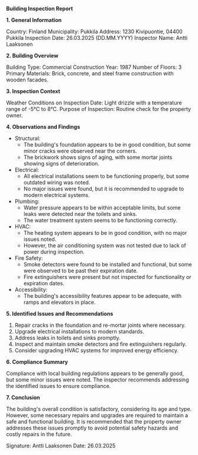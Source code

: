 **Building Inspection Report**

**1. General Information**

Country: Finland
Municipality: Pukkila
Address: 1230 Kivipuontie, 04400 Pukkila
Inspection Date: 26.03.2025 (DD.MM.YYYY)
Inspector Name: Antti Laaksonen

**2. Building Overview**

Building Type: Commercial
Construction Year: 1987
Number of Floors: 3
Primary Materials: Brick, concrete, and steel frame construction with wooden facades.

**3. Inspection Context**

Weather Conditions on Inspection Date: Light drizzle with a temperature range of -5°C to 8°C.
Purpose of Inspection: Routine check for the property owner.

**4. Observations and Findings**

* Structural:
	+ The building's foundation appears to be in good condition, but some minor cracks were observed near the corners.
	+ The brickwork shows signs of aging, with some mortar joints showing signs of deterioration.
* Electrical:
	+ All electrical installations seem to be functioning properly, but some outdated wiring was noted.
	+ No major issues were found, but it is recommended to upgrade to modern electrical systems.
* Plumbing:
	+ Water pressure appears to be within acceptable limits, but some leaks were detected near the toilets and sinks.
	+ The water treatment system seems to be functioning correctly.
* HVAC:
	+ The heating system appears to be in good condition, with no major issues noted.
	+ However, the air conditioning system was not tested due to lack of power during inspection.
* Fire Safety:
	+ Smoke detectors were found to be installed and functional, but some were observed to be past their expiration date.
	+ Fire extinguishers were present but not inspected for functionality or expiration dates.
* Accessibility:
	+ The building's accessibility features appear to be adequate, with ramps and elevators in place.

**5. Identified Issues and Recommendations**

1. Repair cracks in the foundation and re-mortar joints where necessary.
2. Upgrade electrical installations to modern standards.
3. Address leaks in toilets and sinks promptly.
4. Inspect and maintain smoke detectors and fire extinguishers regularly.
5. Consider upgrading HVAC systems for improved energy efficiency.

**6. Compliance Summary**

Compliance with local building regulations appears to be generally good, but some minor issues were noted. The inspector recommends addressing the identified issues to ensure compliance.

**7. Conclusion**

The building's overall condition is satisfactory, considering its age and type. However, some necessary repairs and upgrades are required to maintain a safe and functional building. It is recommended that the property owner addresses these issues promptly to avoid potential safety hazards and costly repairs in the future.

Signature: Antti Laaksonen
Date: 26.03.2025